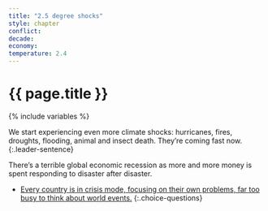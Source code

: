 ```yaml
---
title: "2.5 degree shocks"
style: chapter
conflict: 
decade: 
economy: 
temperature: 2.4
---
```


<h1>{{ page.title }}</h1>

{% include variables %}

We start experiencing even more climate shocks: hurricanes, fires, droughts, flooding, animal and insect death. They’re coming fast now.
{:.leader-sentence}

There’s a terrible global economic recession as more and more money is spent responding to disaster after disaster.

- [Every country is in crisis mode, focusing on their own problems, far too busy to think about world events.](chapter_late-stage-geo-engineering.html)
{:.choice-questions}

